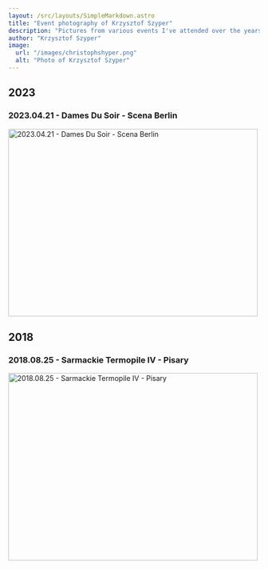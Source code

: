 ```yaml
---
layout: /src/layouts/SimpleMarkdown.astro
title: "Event photography of Krzysztof Szyper"
description: "Pictures from various events I've attended over the years."
author: "Krzysztof Szyper"
image:
  url: "/images/christophshyper.png"
  alt: "Photo of Krzysztof Szyper"
---
```


<!-- 500x375 -->

## 2023

### 2023.04.21 - Dames Du Soir - Scena Berlin
<a data-flickr-embed="true" href="https://www.flickr.com/photos/christophshyper/albums/72177720307727048" title="2023.04.21 - Dames Du Soir - Scena Berlin"><img src="https://live.staticflickr.com/65535/52839168675_f4e51ee9ba.jpg" width="500" height="375" alt="2023.04.21 - Dames Du Soir - Scena Berlin"/></a><script async src="//embedr.flickr.com/assets/client-code.js" charset="utf-8"></script>

## 2018

### 2018.08.25 - Sarmackie Termopile IV - Pisary
<a data-flickr-embed="true" href="https://www.flickr.com/photos/christophshyper/albums/72157672784218418" title="2018.08.25 - Sarmackie Termopile IV - Pisary"><img src="https://live.staticflickr.com/1860/30440753438_83260458a8_w.jpg" width="500" height="375" alt="2018.08.25 - Sarmackie Termopile IV - Pisary"/></a><script async src="//embedr.flickr.com/assets/client-code.js" charset="utf-8"></script>
